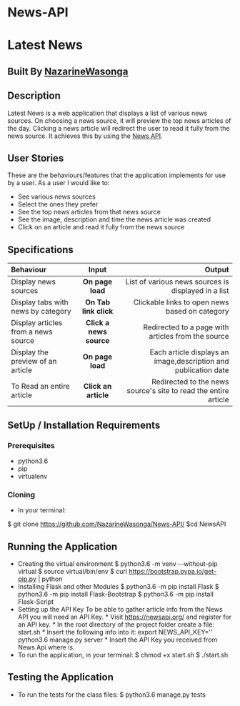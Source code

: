# News-API

# Latest News

## Built By [NazarineWasonga](https://github.com/NazarineWasonga/)

## Description
Latest News is a web application that displays a list of various news sources. On choosing a news source, it will preview the top news articles of the day. Clicking a news article will redirect the user to read it fully from the news source. It achieves this by using the [News API](https://newsapi.org/).

## User Stories
These are the behaviours/features that the application implements for use by a user.
As a user I would like to:
* See various news sources
* Select the ones they prefer
* See the top news articles from that news source
* See the image, description and time the news article was created
* Click on an article and read it fully from the news source

## Specifications
| Behaviour | Input | Output |
| :---------------- | :---------------: | ------------------: |
| Display news sources | **On page load** | List of various news sources is displayed in a list |
| Display tabs with news by category | **On Tab link click** | Clickable links to open news based on category |
| Display articles from a news source | **Click a news source** | Redirected to a page with articles from the source |
| Display the preview of an article | **On page load** | Each article displays an image,description and publication date |
| To Read an entire article  | **Click an article** | Redirected to the news source's site to read the entire article |


## SetUp / Installation Requirements
### Prerequisites
* python3.6
* pip
* virtualenv

### Cloning
* In your terminal:

$ git clone https://github.com/NazarineWasonga/News-API/
$cd NewsAPI

## Running the Application
* Creating the virtual environment
        $ python3.6 -m venv --without-pip virtual
        $ source virtual/bin/env
        $ curl https://bootstrap.pypa.io/get-pip.py | python
* Installing Flask and other Modules
        $ python3.6 -m pip install Flask
        $ python3.6 -m pip install Flask-Bootstrap
        $ python3.6 -m pip install Flask-Script
* Setting up the API Key
        To be able to gather article info from the News API you will need an API Key.
        * Visit https://newsapi.org/ and register for an API key.
        * In the root directory of the project folder create a file: start.sh
        * Insert the following info into it:
                export NEWS_API_KEY='<Your-Api-Key>'
                python3.6 manage.py server
        * Insert the API Key you received from News Api where <Your-Api-Key> is.
* To run the application, in your terminal:
        $ chmod +x start.sh
        $ ./start.sh
## Testing the Application
* To run the tests for the class files:
        $ python3.6 manage.py tests